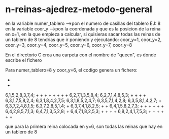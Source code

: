 # n-reinas-ajedrez-metodo-general

en la variable numer_tablero -->pon el numero de casillas del tablero EJ: 8
en la variable coor_y  -->pon la coordenada y que es la posicion de la reina en x=1, en la que empieza a calcular, si quisieras sacar todas
las reinas de un tablero de 8 tendrias que ir poniendo y ejecutando: coor_y=1, coor_y=2, coor_y=3, coor_y=4,
coor_y=5, coor_y=6, coor_y=7, coor_y=8

En el directorio C crea una carpeta con el nombre de "queen", es donde escribe el fichero

Para  numer_tablero=8 y coor_y=6, el codigo genera un fichero:


+
+
6,1,5,2,8,3,7,4;
+
+
+
+
+
+
+
+
6,2,7,1,3,5,8,4;
6,2,7,1,4,8,5,3;
+
+
+
+
6,3,1,7,5,8,2,4;
6,3,1,8,4,2,7,5;
6,3,1,8,5,2,4,7;
6,3,5,7,1,4,2,8;
6,3,5,8,1,4,2,7;
+
6,3,7,2,4,8,1,5;
6,3,7,2,8,5,1,4;
+
6,3,7,4,1,8,2,5;
+
+
6,4,1,5,8,2,7,3;
+
+
+
+
+
+
6,4,2,8,5,7,1,3;
6,4,7,1,3,5,2,8;
+
6,4,7,1,8,2,5,3;
+
+
+
+
6,8,2,4,1,7,5,3;
+
+
+
+
+
+

que para la primera reina colocada en y=6, son todas las reinas que hay en un tablero de 8 

